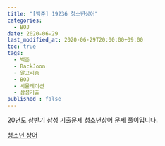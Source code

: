 ```yaml
---
title: "[백준] 19236 청소년상어"
categories: 
  - BOJ
date: 2020-06-29
last_modified_at: 2020-06-29T20:00:00+09:00
toc: true
tags: 
  - 백준
  - BackJoon
  - 알고리즘
  - BOJ
  - 시뮬레이션
  - 삼성기출
published : false
---
```


20년도 상반기 삼성 기출문제 청소년상어 문제 풀이입니다. 

[청소년 상어](https://www.acmicpc.net/problem/19236)

